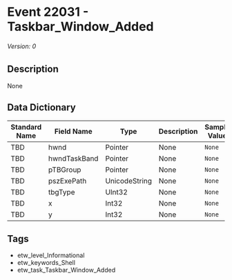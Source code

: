 # Event 22031 - Taskbar_Window_Added
###### Version: 0

## Description
None

## Data Dictionary
|Standard Name|Field Name|Type|Description|Sample Value|
|---|---|---|---|---|
|TBD|hwnd|Pointer|None|`None`|
|TBD|hwndTaskBand|Pointer|None|`None`|
|TBD|pTBGroup|Pointer|None|`None`|
|TBD|pszExePath|UnicodeString|None|`None`|
|TBD|tbgType|UInt32|None|`None`|
|TBD|x|Int32|None|`None`|
|TBD|y|Int32|None|`None`|

## Tags
* etw_level_Informational
* etw_keywords_Shell
* etw_task_Taskbar_Window_Added